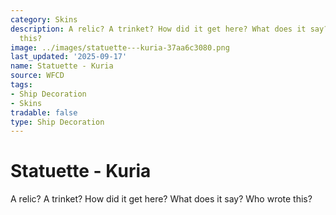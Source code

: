 ```yaml
---
category: Skins
description: A relic? A trinket? How did it get here? What does it say? Who wrote
  this?
image: ../images/statuette---kuria-37aa6c3080.png
last_updated: '2025-09-17'
name: Statuette - Kuria
source: WFCD
tags:
- Ship Decoration
- Skins
tradable: false
type: Ship Decoration
---
```


# Statuette - Kuria

A relic? A trinket? How did it get here? What does it say? Who wrote this?

